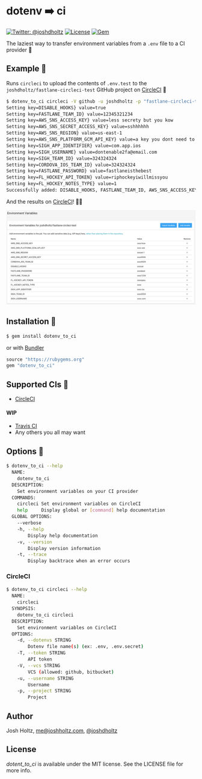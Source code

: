 # dotenv ➡️ ci 

[![Twitter: @joshdholtz](https://img.shields.io/badge/contact-@joshdholtz-blue.svg?style=flat)](https://twitter.com/joshdholtz)
[![License](https://img.shields.io/badge/license-MIT-green.svg?style=flat)](https://github.com/fastlane/fastlane/blob/master/LICENSE)
[![Gem](https://img.shields.io/gem/v/dotenv_to_ci.svg?style=flat)](https://rubygems.org/gems/dotenv_to_ci)

The laziest way to transfer environment variables from a `.env` file to a CI provider 👋

## Example 🤯
Runs `circleci` to upload the contents of `.env.test` to the `joshdholtz/fastlane-circleci-test` GitHub project on [CircleCI](http://circleci.com/) 🚀

```sh
$ dotenv_to_ci circleci -V github -u joshdholtz -p "fastlane-circleci-test" -d ".env.test" --verbose
Setting key=DISABLE_HOOKS} value=true
Setting key=FASTLANE_TEAM_ID} value=12345321234
Setting key=AWS_SNS_ACCESS_KEY} value=less secrety but you kow
Setting key=AWS_SNS_SECRET_ACCESS_KEY} value=sshhhhhh
Setting key=AWS_SNS_REGION} value=us-east-1
Setting key=AWS_SNS_PLATFORM_GCM_API_KEY} value=a key you dont need to see
Setting key=SIGH_APP_IDENTIFIER} value=com.app.ios
Setting key=SIGH_USERNAME} value=dontenable2fa@email.com
Setting key=SIGH_TEAM_ID} value=324324324
Setting key=CORDOVA_IOS_TEAM_ID} value=324324324
Setting key=FASTLANE_PASSWORD} value=fastlaneisthebest
Setting key=FL_HOCKEY_API_TOKEN} value=riphockeyiwillmissyou
Setting key=FL_HOCKEY_NOTES_TYPE} value=1
Successfully added: DISABLE_HOOKS, FASTLANE_TEAM_ID, AWS_SNS_ACCESS_KEY, AWS_SNS_SECRET_ACCESS_KEY, AWS_SNS_REGION, AWS_SNS_PLATFORM_GCM_API_KEY, SIGH_APP_IDENTIFIER, SIGH_USERNAME, SIGH_TEAM_ID, CORDOVA_IOS_TEAM_ID, FASTLANE_PASSWORD, FL_HOCKEY_API_TOKEN, FL_HOCKEY_NOTES_TYPE
```

And the results on [CircleCI](http://circleci.com/)! 🎊🎉

![CircleCI Screenshot](https://raw.githubusercontent.com/joshdholtz/dotenv_to_ci/screenshots/dotenv_to_ci_circleci.png)

## Installation 🔨 

```sh
$ gem install dotenv_to_ci
```

or with [Bundler](https://bundler.io/)

```rb
source "https://rubygems.org"
gem "dotenv_to_ci"
```

## Supported CIs 💪

- [CircleCI](http://circleci.com/)

#### WIP
- [Travis CI](https://travis-ci.org/)
- Any others you all may want 

## Options 🤔 

```sh
$ dotenv_to_ci --help
  NAME:
    dotenv_to_ci
  DESCRIPTION:
    Set environment variables on your CI provider
  COMMANDS:
    circleci Set environment variables on CircleCI
    help     Display global or [command] help documentation
  GLOBAL OPTIONS:
    --verbose
    -h, --help
        Display help documentation
    -v, --version
        Display version information
    -t, --trace
        Display backtrace when an error occurs
```

### CircleCI
```sh
$ dotenv_to_ci circleci --help
  NAME:
    circleci
  SYNOPSIS:
    dotenv_to_ci circleci
  DESCRIPTION:
    Set environment variables on CircleCI
  OPTIONS:
    -d, --dotenvs STRING
        Dotenv file name(s) (ex: .env, .env.secret)
    -T, --token STRING
        API token
    -V, --vcs STRING
        VCS (allowed: github, bitbucket)
    -u, --username STRING
        Username
    -p, --project STRING
        Project
```

## Author

Josh Holtz, me@joshholtz.com, [@joshdholtz](https://twitter.com/joshdholtz)

## License

_dotent_to_ci_ is available under the MIT license. See the LICENSE file for more info.
